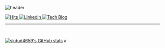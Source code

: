 ![header](https://capsule-render.vercel.app/api?type=slice&color=auto&height=100&section=header&text=Ryan%20JH%20Song&animation=fadeIn&fontSize=40)

<a  href="https://hits.seeyoufarm.com"  target="_blank">  
  <img  alt="Hits"  src="https://hits.seeyoufarm.com/api/count/incr/badge.svg?url=https%3A%2F%2Fgithub.com%2FjihyungSong&count_bg=%2346D1A7&title_bg=%23555555&icon=&icon_color=%23E7E7E7&title=hits&edge_flat=false"  />
<a  href="https://www.linkedin.com/in/jihyung-song-7859a840/"  target="_blank">  
  <img  alt="Linkedin"  src="https://img.shields.io/badge/-LinkedIn-blue?style=flat-square&logo=Linkedin&logoColor=white&link=https://www.linkedin.com/in/jihyung-song-7859a840/"  />
</a>
<a  href="http://bluese05.tistory.com/"  target="_blank">  
  <img  alt="Tech Blog"  src="https://img.shields.io/badge/-Tech%20blog-orange"  />
</a>

<br/>
<hr>
<br/>

[![skdud4659's GitHub stats](https://github-readme-stats.vercel.app/api?username=jihyungSong&&show_icons=true&theme=dracula)](https://github.com/skdud4659/github-readme-stats)
a

